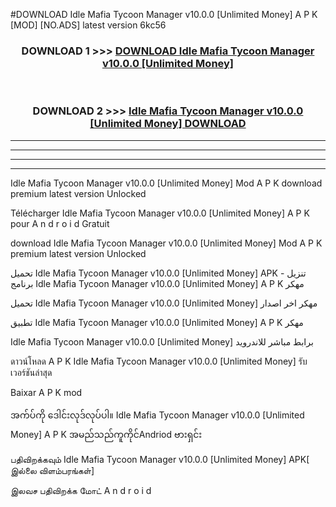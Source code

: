 #DOWNLOAD Idle Mafia  Tycoon Manager v10.0.0  [Unlimited Money] A P K [MOD] [NO.ADS] latest version 6kc56



<div align="center">

<h3>DOWNLOAD 1 >>> <a href="https://teeasianyam.web.app?sq=Idle Mafia  Tycoon Manager v10.0.0  [Unlimited Money]">DOWNLOAD Idle Mafia  Tycoon Manager v10.0.0  [Unlimited Money] </a></h3><br>

<h3>DOWNLOAD 2 >>> <a href="https://teeasianyam.web.app?sq=Idle Mafia  Tycoon Manager v10.0.0  [Unlimited Money] ">Idle Mafia  Tycoon Manager v10.0.0  [Unlimited Money]  DOWNLOAD </a></h3>

</div>


----------------------------------------------------------

----------------------------------------------------------

----------------------------------------------------------

----------------------------------------------------------


Idle Mafia  Tycoon Manager v10.0.0  [Unlimited Money]  Mod A P K download premium latest version Unlocked

Télécharger Idle Mafia  Tycoon Manager v10.0.0  [Unlimited Money]  A P K pour A n d r o i d Gratuit

download Idle Mafia  Tycoon Manager v10.0.0  [Unlimited Money]  Mod A P K premium latest version Unlocked

تحميل Idle Mafia  Tycoon Manager v10.0.0  [Unlimited Money]  APK - تنزيل برنامج Idle Mafia  Tycoon Manager v10.0.0  [Unlimited Money]  A P K مهكر

تحميل Idle Mafia  Tycoon Manager v10.0.0  [Unlimited Money]  مهكر اخر اصدار

تطبيق Idle Mafia  Tycoon Manager v10.0.0  [Unlimited Money]  A P K مهكر

Idle Mafia  Tycoon Manager v10.0.0  [Unlimited Money]  برابط مباشر للاندرويد

ดาวน์โหลด A P K Idle Mafia  Tycoon Manager v10.0.0  [Unlimited Money]  รับเวอร์ชันล่าสุด

Baixar A P K mod

အက်ပ်ကို ဒေါင်းလုဒ်လုပ်ပါ။ Idle Mafia  Tycoon Manager v10.0.0  [Unlimited Money]  A P K အမည်သည်ကူကိုင်Andriod ဗားရှင်း

பதிவிறக்கவும் Idle Mafia  Tycoon Manager v10.0.0  [Unlimited Money]  APK[ இல்லை விளம்பரங்கள்] 
 
இலவச பதிவிறக்க மோட் A n d r o i d



